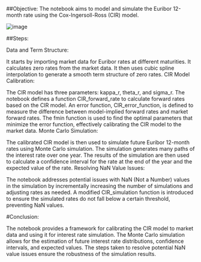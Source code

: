##Objective: The notebook aims to model and simulate the Euribor 12-month rate using the Cox-Ingersoll-Ross (CIR) model.


![image](https://github.com/user-attachments/assets/9fd587ef-5ca3-46e4-b755-e952406b77ef)


##Steps:

Data and Term Structure:

It starts by importing market data for Euribor rates at different maturities.
It calculates zero rates from the market data.
It then uses cubic spline interpolation to generate a smooth term structure of zero rates.
CIR Model Calibration:

The CIR model has three parameters: kappa_r, theta_r, and sigma_r.
The notebook defines a function CIR_forward_rate to calculate forward rates based on the CIR model.
An error function, CIR_error_function, is defined to measure the difference between model-implied forward rates and market forward rates.
The fmin function is used to find the optimal parameters that minimize the error function, effectively calibrating the CIR model to the market data.
Monte Carlo Simulation:

The calibrated CIR model is then used to simulate future Euribor 12-month rates using Monte Carlo simulation.
The simulation generates many paths of the interest rate over one year.
The results of the simulation are then used to calculate a confidence interval for the rate at the end of the year and the expected value of the rate.
Resolving NaN Value Issues:

The notebook addresses potential issues with NaN (Not a Number) values in the simulation by incrementally increasing the number of simulations and adjusting rates as needed.
A modified CIR_simulation function is introduced to ensure the simulated rates do not fall below a certain threshold, preventing NaN values.


#Conclusion:

The notebook provides a framework for calibrating the CIR model to market data and using it for interest rate simulation.
The Monte Carlo simulation allows for the estimation of future interest rate distributions, confidence intervals, and expected values.
The steps taken to resolve potential NaN value issues ensure the robustness of the simulation results.
